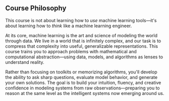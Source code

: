 ## Course Philosophy

This course is not about learning how to *use* machine learning tools—it's about learning how to *think* like a machine learning engineer.

At its core, machine learning is the art and science of modeling the world through data. We live in a world that is infinitely complex, and our task is to compress that complexity into useful, generalizable representations. This course trains you to approach problems with mathematical and computational abstraction—using data, models, and algorithms as lenses to understand reality.

Rather than focusing on toolkits or memorizing algorithms, you'll develop the ability to ask sharp questions, evaluate model behavior, and generate your own solutions. The goal is to build your intuition, fluency, and creative confidence in modeling systems from raw observations—preparing you to reason at the same level as the intelligent systems now emerging around us.
